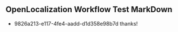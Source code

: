 ## OpenLocalization Workflow Test MarkDown
* 9826a213-e117-4fe4-aadd-d1d358e98b7d thanks!

<!--HONumber=Aug16_HO4-->


